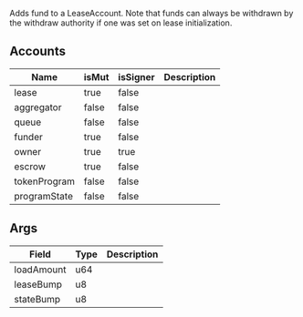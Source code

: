 Adds fund to a LeaseAccount. Note that funds can always be withdrawn by the withdraw authority if one was set on lease initialization.

## Accounts
|Name|isMut|isSigner|Description|
|--|--|--|--|
| lease | true | false |  |
| aggregator | false | false |  |
| queue | false | false |  |
| funder | true | false |  |
| owner | true | true |  |
| escrow | true | false |  |
| tokenProgram | false | false |  |
| programState | false | false |  |
## Args
|Field|Type|Description|
|--|--|--|
| loadAmount |  u64 |  |
| leaseBump |  u8 |  |
| stateBump |  u8 |  |
